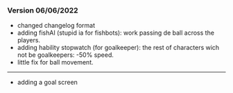 ### Version 06/06/2022

+ changed changelog format
+ adding fishAI (stupid ia for fishbots): work passing de ball across the players.
+ adding hability stopwatch (for goalkeeper): the rest of characters wich not be goalkeepers: -50% speed.
+ little fix for ball movement.

---

+ adding a goal screen